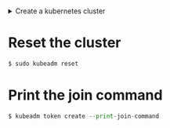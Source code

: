 
# 

<details>
  <summary>Create a kubernetes cluster</summary>
  ```python
  $ sudo kubeadm init --apiserver-advertise-address=xxx.xxx.xx.xx --pod-network-cidr=xxx.xxx.0.0/16
  ```
</details>


# Reset the cluster
```python
$ sudo kubeadm reset
```

# Print the join command
```python
$ kubeadm token create --print-join-command
```
